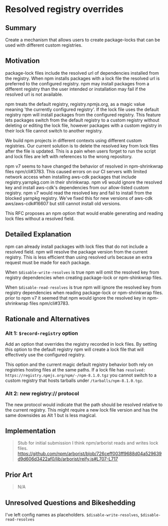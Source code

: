# Resolved registry overrides

## Summary

Create a mechanism that allows users to create package-locks that can be used
with different custom registries.

## Motivation

package-lock files include the resolved url of dependencies installed from the
registry.  When npm installs packages with a lock file the resolved url is
preferred to the configured registry. npm may install packages from a different
registry than the user intended or installation may fail if the resolved url is
not available.  

npm treats the default registry, registry.npmjs.org, as a magic value meaning
'the currently configured registry'.  If the lock file uses the default
registry npm will install packages from the configured registry.  This feature
lets packages switch from the default registry to a custom registry without
deleting or editing the lock file, however packages with a custom registry in
their lock file cannot switch to another registry.

We build npm projects in different contexts using different custom registries.
Our current solution is to delete the resolved key from lock files after the
file is updated. This is a pain when users forget to run the script and lock
files are left with references to the wrong repository.

npm v7 seems to have changed the behavior of resolved in npm-shrinkwrap
files npm/cli#3783. This caused errors on our CI servers with limited network access
when installing aws-cdk packages that include registry.yarnpkg.com in their
shrinkwrap. npm v6 would ignore the resolved key and install aws-cdk's
dependencies from our allow-listed custom registry. npm v7 would read the
resolved key and fail to install from the blocked yarnpkg registry. We've fixed
this for new versions of aws-cdk aws/aws-cdk#16607 but still cannot install old versions. 

This RFC proposes an npm option that would enable generating and reading lock
files without a resolved field.


## Detailed Explanation

npm can already install packages with lock files that do not include a resolved
field. npm will resolve the package version from the current registry. This is
less efficient than using resolved urls because an extra request must be made
for each package.

When `$disable-write-resolves` is true npm will omit the resolved key from
registry dependencies when creating package-lock or npm-shinkwrap files. 

When `$disable-read-resolves` is true npm will ignore the resolved key from
registry dependencies when reading package-lock or npm-shrinkwrap files. prior
to npm v7 it seemed that npm would ignore the resolved key in npm-shrinkwrap
files npm/cli#3783.

## Rationale and Alternatives

### Alt 1: `$record-registry` option

Add an option that overrides the registry recorded in lock files. By setting
this option to the default registry npm will create a lock file that will
effectively use the configured registry.

This option and the current magic default registry behavior both rely on
registries hosting files at the same paths. If a lock file has `resolved:
https://registry.npmjs.org/npm/-/npm-8.1.0.tgz` you cannot switch to a custom
registry that hosts tarballs under `/tarballs/npm-8.1.0.tgz`. 

### Alt 2: new registry:// protocol

The new protocol would indicate that the path should be resolved relative to
the current registry. This might require a new lock file version and has the
same downsides as Alt 1 but is less magical. 


## Implementation

> Stub for initial submission
> I think npm/arborist reads and writes lock files.
> https://github.com/npm/arborist/blob/726ceff003ff9688d04a529639d9d606d3422af0/lib/arborist/reify.js#L707-L717

## Prior Art

> N/A 

## Unresolved Questions and Bikeshedding

I've left config names as placeholders. `$disable-write-resolves`,
`$disable-read-resolves`